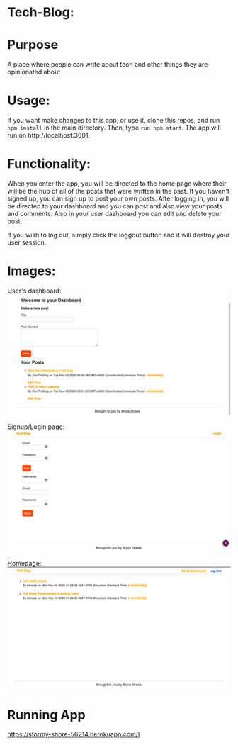 # Tech-Blog:


# Purpose
A place where people can write about tech and other things they are opinionated about

# Usage:
If you want make changes to this app, or use it, clone this repos, and run `npm install` in the main directory. Then, type `run npm start`. The app will run on http://localhost:3001.


# Functionality:
When you enter the app, you will be directed to the home page where their will be the hub of all of the posts that were written in the past. If you haven't signed up, you can sign up to post your own posts. After logging in, you will be directed to your dashboard and you can post and also view your posts and comments. Also in your user dashboard you can edit and delete your post.

If you wish to log out, simply click the loggout button and it will destroy your user session. 


# Images:
 
User's dashboard:
![User Dashboard with Comments on their posts](public/images/dashComments.png)

Signup/Login page:
![Sign Up and Login](public/images/signUp/Login.png)

Homepage:
![User Dashboard with Comments on their posts](public/images/home.png)


# Running App
https://stormy-shore-56214.herokuapp.com/l
